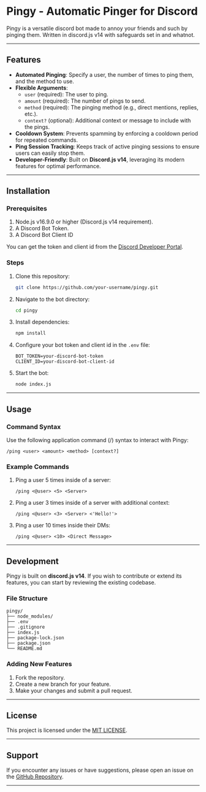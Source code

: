 # Pingy - Automatic Pinger for Discord

Pingy is a versatile discord bot made to annoy your friends and such by pinging them. Written in discord.js v14 with safeguards set in and whatnot.

---

## Features

- **Automated Pinging**: Specify a user, the number of times to ping them, and the method to use.
- **Flexible Arguments**: 
  - `user` (required): The user to ping.
  - `amount` (required): The number of pings to send.
  - `method` (required): The pinging method (e.g., direct mentions, replies, etc.).
  - `context?` (optional): Additional context or message to include with the pings.
- **Cooldown System**: Prevents spamming by enforcing a cooldown period for repeated commands.
- **Ping Session Tracking**: Keeps track of active pinging sessions to ensure users can easily stop them.
- **Developer-Friendly**: Built on **Discord.js v14**, leveraging its modern features for optimal performance.

---

## Installation

### Prerequisites

1. Node.js v16.9.0 or higher (Discord.js v14 requirement).
2. A Discord Bot Token.
3. A Discord Bot Client ID

You can get the token and client id from the [Discord Developer Portal](https://discord.com/developers/applications).

### Steps

1. Clone this repository:
   ```bash
   git clone https://github.com/your-username/pingy.git
   ```
2. Navigate to the bot directory:
   ```bash
   cd pingy
   ```
3. Install dependencies:
   ```bash
   npm install
   ```
4. Configure your bot token and client id in the `.env` file:
   ```env
   BOT_TOKEN=your-discord-bot-token
   CLIENT_ID=your-discord-bot-client-id
   ```
5. Start the bot:
   ```bash
   node index.js
   ```

---

## Usage

### Command Syntax

Use the following application command (/) syntax to interact with Pingy:

```
/ping <user> <amount> <method> [context?]
```

### Example Commands

1. Ping a user 5 times inside of a server:
    ```
    /ping <@user> <5> <Server>
    ```

2. Ping a user 3 times inside of a server with additional context:
    ```
    /ping <@user> <3> <Server> <'Hello!'>
    ```

3. Ping a user 10 times inside their DMs:
    ```
    /ping <@user> <10> <Direct Message>
    ```

---


## Development

Pingy is built on **discord.js v14**. If you wish to contribute or extend its features, you can start by reviewing the existing codebase.

### File Structure

```plaintext
pingy/
├── node_modules/
├── .env
├── .gitignore
├── index.js
├── package-lock.json
├── package.json
└── README.md
```

### Adding New Features

1. Fork the repository.
2. Create a new branch for your feature.
3. Make your changes and submit a pull request.

---

## License

This project is licensed under the [MIT LICENSE](LICENSE).

---

## Support

If you encounter any issues or have suggestions, please open an issue on the [GitHub Repository](https://github.com/reltyr/pingy/issues).

---

